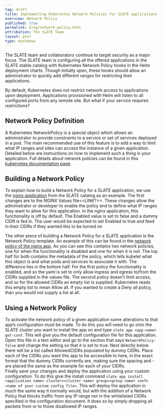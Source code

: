 ```yaml
---
tag: draft
title: Implementing Kubernetes Network Policies for SLATE applications
overview: Network Policy
published: true
permalink: blog/network-policy.html
attribution: The SLATE Team
layout: post
type: markdown
---
```


The SLATE team and collaborators continue to target security as a major focus.  The SLATE team is configuring all the offered  applications in the SLATE stable catalog with Kubernetes Network Policy hooks in the Helm deployment charts.  Though initially open, these hooks should allow an administrator to quickly add different ranges for restricting their applications.

By default, Kubernetes does not restrict network access to applications upon deployment. Applications provisioned with Helm will listen to all configured ports from any remote site. But what if your service requires restrictions?
<!--end_excerpt-->

## Network Policy Definition
A Kubernetes NetworkPolicy is a special object which allows an administrator to provide constraints to a service or set of services deployed in a pod. The main recommended use of this feature is to add a way to limit what IP ranges and sites can access the instance of a given application. Detailed below are instructions on how to implement such a thing in your application. Full details about network policies can be found in this [kubernetes documentation page](https://kubernetes.io/docs/concepts/services-networking/network-policies/).

## Building a Network Policy
To explain how to build a Network Policy for a SLATE application, we use the [nginx application](https://github.com/slateci/slate-catalog/tree/master/stable/nginx/nginx) from the SLATE catalog as an example.  The first changes are to the NGINX Values file<<LINK?>>.  These changes allow the administrator or developer to enable the policy and to define what IP ranges they want to allow for this application. In the nginx application, this functionality is off by default.  The Enabled value is set to false and a dummy CIDR is fed in. The user would be expected to set Enabled to true and feed in their CIDRs if they wanted this to be turned on

The other piece of building a Network Policy for a SLATE application is the Network Policy template. An example of this can be found in the [network policy of the nginx app](https://github.com/slateci/slate-catalog/blob/network-policy-demo/stable/nginx/nginx/templates/NetworkPolicy.yaml). As you can see this contains two network policies, one for when the functionality is disabled and one for when it is not. The top half for both contains the metadata of the policy, which tells kubelet what this object is and what pods and services to associate it with. The difference lies in the bottom half. For the first policy the functionality is enabled, and so the yaml is set to only allow ingress and egress to/from the CIDRs supplied in the values file. The second policy doesn't limit access, and so for the allowed CIDRs an empty list is supplied. Kubernetes reads this empty list to mean Allow all. If you wanted to create a Deny all policy, than you would not supply a list at all.

## Using a Network Policy
To activate the network policy of a given application some alterations to that app’s configuration must be made. To do this you will need to go onto the SLATE cluster you want to install the app on and type `slate app <app-name> get-conf`. This will give you the default configuration file for this application. Open this file in a text editor and go to the section that says `NetworkPolicy: false` and change the setting so that it is set to true. Next directly below there will be a list called AllowedCIDRs populated by dummy CIDRs. Place each of the CIDRs you want this app to be accessible to here, in the exact format that the dummy CIDRs currently are, making sure the spacing and - are placed the same as the example for each of your CIDRs.  
Finally save your changes and deploy the application using your custom configuration. To do this give the install command `slate app install <application name> cluster=<cluster name> group=<group name> conf=<name of your custom config file>`. This will deploy the application in much the same way it normally would, but with the addition of a Network Policy that blocks traffic from any IP range not in the whitelisted CIDRs specified in the configuration document. It does so by simply dropping all packets from or to those disallowed IP ranges.
